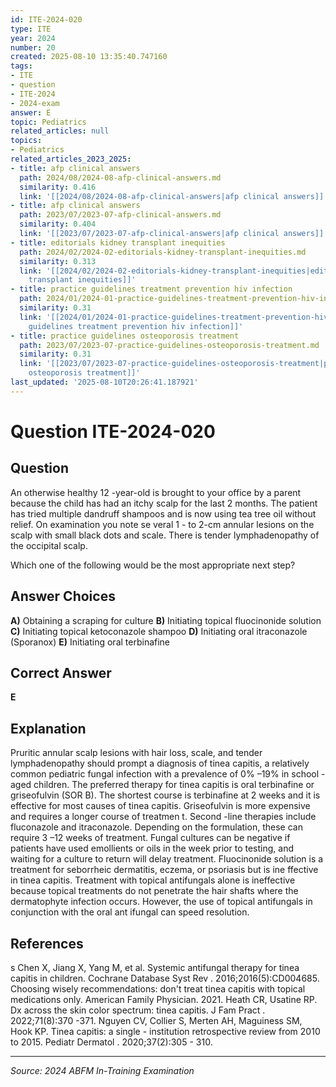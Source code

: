 ```yaml
---
id: ITE-2024-020
type: ITE
year: 2024
number: 20
created: 2025-08-10 13:35:40.747160
tags:
- ITE
- question
- ITE-2024
- 2024-exam
answer: E
topic: Pediatrics
related_articles: null
topics:
- Pediatrics
related_articles_2023_2025:
- title: afp clinical answers
  path: 2024/08/2024-08-afp-clinical-answers.md
  similarity: 0.416
  link: '[[2024/08/2024-08-afp-clinical-answers|afp clinical answers]]'
- title: afp clinical answers
  path: 2023/07/2023-07-afp-clinical-answers.md
  similarity: 0.404
  link: '[[2023/07/2023-07-afp-clinical-answers|afp clinical answers]]'
- title: editorials kidney transplant inequities
  path: 2024/02/2024-02-editorials-kidney-transplant-inequities.md
  similarity: 0.313
  link: '[[2024/02/2024-02-editorials-kidney-transplant-inequities|editorials kidney
    transplant inequities]]'
- title: practice guidelines treatment prevention hiv infection
  path: 2024/01/2024-01-practice-guidelines-treatment-prevention-hiv-infection.md
  similarity: 0.31
  link: '[[2024/01/2024-01-practice-guidelines-treatment-prevention-hiv-infection|practice
    guidelines treatment prevention hiv infection]]'
- title: practice guidelines osteoporosis treatment
  path: 2023/07/2023-07-practice-guidelines-osteoporosis-treatment.md
  similarity: 0.31
  link: '[[2023/07/2023-07-practice-guidelines-osteoporosis-treatment|practice guidelines
    osteoporosis treatment]]'
last_updated: '2025-08-10T20:26:41.187921'
---
```


# Question ITE-2024-020

## Question
An otherwise healthy 12 -year-old is brought to your office by a parent because the child has had an 
itchy scalp for the last 2 months. The patient has tried multiple dandruff shampoos and is now using 
tea tree oil without relief. On examination you note se veral 1 - to 2-cm annular lesions on the scalp 
with small black dots and scale. There is tender lymphadenopathy of the occipital scalp.  
 
Which one of the following would be the most appropriate next step?

## Answer Choices
**A)** Obtaining a scraping for culture
**B)** Initiating topical fluocinonide solution
**C)** Initiating topical ketoconazole shampoo
**D)** Initiating oral itraconazole (Sporanox)
**E)** Initiating oral terbinafine

## Correct Answer
**E**

## Explanation
Pruritic annular scalp lesions with hair loss, scale, and tender lymphadenopathy should prompt a diagnosis of tinea capitis, a relatively common pediatric fungal infection with a prevalence of 0% –19% in school -aged children. The preferred therapy for tinea capitis is oral terbinafine or griseofulvin (SOR B). The shortest course is terbinafine at 2 weeks and it is effective for most causes of tinea capitis. Griseofulvin is more expensive and requires a longer course of treatmen t. Second -line therapies include fluconazole and itraconazole. Depending on the formulation, these can require 3 –12 weeks of treatment. Fungal cultures can be negative if patients have used emollients or oils in the week prior to testing, and waiting for a culture to return will delay treatment. Fluocinonide solution is a treatment for seborrheic dermatitis, eczema, or psoriasis but is ine ffective in tinea capitis. Treatment with topical antifungals alone is ineffective because topical treatments do not penetrate the hair shafts where the dermatophyte infection occurs. However, the use of topical antifungals in conjunction with the oral ant ifungal can speed resolution.

## References
s Chen X, Jiang X, Yang M, et al. Systemic antifungal therapy for tinea capitis in children. Cochrane Database Syst Rev . 2016;2016(5):CD004685. Choosing wisely recommendations: don't treat tinea capitis with topical medications only. American Family Physician. 2021. Heath CR, Usatine RP. Dx across the skin color spectrum: tinea capitis. J Fam Pract . 2022;71(8):370 -371. Nguyen CV, Collier S, Merten AH, Maguiness SM, Hook KP. Tinea capitis: a single - institution retrospective review from 2010 to 2015. Pediatr Dermatol . 2020;37(2):305 - 310.

---
*Source: 2024 ABFM In-Training Examination*